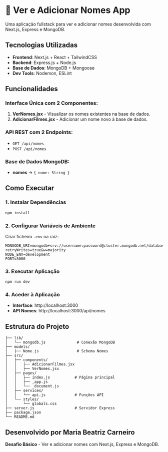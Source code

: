 # 🚀 Ver e Adicionar Nomes App

Uma aplicação fullstack para ver e adicionar nomes desenvolvida com Next.js, Express e MongoDB.

## Tecnologias Utilizadas

- **Frontend**: Next.js + React + TailwindCSS
- **Backend**: Express.js + Node.js  
- **Base de Dados**: MongoDB + Mongoose
- **Dev Tools**: Nodemon, ESLint

## Funcionalidades

### Interface Única com 2 Componentes:
1. **VerNomes.jsx** - Visualizar os nomes existentes na base de dados.
2. **AdicionarFilmes.jsx** - Adicionar um nome novo à base de dados.

### API REST com 2 Endpoints:
- `GET /api/nomes`
- `POST /api/nomes`

### Base de Dados MongoDB:
- **nomes** → `{ nome: String }`

## Como Executar

### 1. Instalar Dependências
```bash
npm install
```

### 2. Configurar Variáveis de Ambiente
Criar ficheiro `.env` na raiz:
```env
MONGODB_URI=mongodb+srv://username:password@cluster.mongodb.net/database?retryWrites=true&w=majority
NODE_ENV=development
PORT=3000
```

### 3. Executar Aplicação
```bash
npm run dev
```

### 4. Aceder à Aplicação
- **Interface**: http://localhost:3000
- **API Nomes**: http://localhost:3000/api/nomes

## Estrutura do Projeto

```
├── lib/
│   └── mongodb.js              # Conexão MongoDB
├── models/
│   ├── Nome.js                 # Schema Nomes
├── src/
│   ├── components/
│   │   ├── AdicionarFilmes.jsx
│   │   ├── VerNomes.jsx
│   ├── pages/
│   │   ├── index.js           # Página principal
│   │   ├── _app.js
│   │   └── _document.js
│   ├── services/
│   │   └── api.js             # Funções API
│   └── styles/
│       └── globals.css
├── server.js                  # Servidor Express
├── package.json
└── README.md
```


## Desenvolvido por Maria Beatriz Carneiro
**Desafio Básico** - Ver e adicionar nomes com Next.js, Express e MongoDB.
